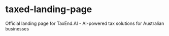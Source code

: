 # taxed-landing-page
Official landing page for TaxEnd.AI - AI-powered tax solutions for Australian businesses
